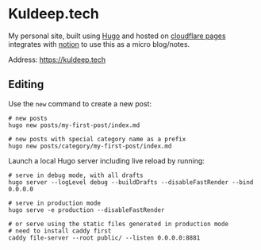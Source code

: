 # Kuldeep.tech

My personal site, built using [Hugo](https://github.com/gohugoio/hugo) and hosted on [cloudflare pages](https://pages.dev) integrates with [notion](https://github.com/HEIGE-PCloud/Notion-Hugo) to use this as a micro blog/notes.

Address: <https://kuldeep.tech>

## Editing

Use the `new` command to create a new post:

```shell
# new posts
hugo new posts/my-first-post/index.md

# new posts with special category name as a prefix
hugo new posts/category/my-first-post/index.md
```

Launch a local Hugo server including live reload by running:

```shell
# serve in debug mode, with all drafts
hugo server --logLevel debug --buildDrafts --disableFastRender --bind 0.0.0.0

# serve in production mode
hugo serve -e production --disableFastRender

# or serve using the static files generated in production mode
# need to install caddy first
caddy file-server --root public/ --listen 0.0.0.0:8881
```
